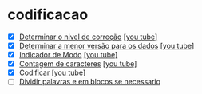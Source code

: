 # codificacao
- [x] [Determinar o nivel de correção](1_determinar_o_nivel_de_correcao.md) [[you tube]](https://youtu.be/tuWauMO8iZ4)
- [x] [Determinar a menor versão para os dados](2_determinar_a_menor_versao.md) [[you tube]](https://youtu.be/kWZuTy0OIEE)
- [x] [Indicador de Modo](3_indicador_de_modo.md) [[you tube]](https://youtu.be/WEVxzWc5WH0)
- [x] [Contagem de caracteres](4_contagem_de_caracteres.md) [[you tube]](https://youtu.be/xjuGtlacGRs)
- [x] [Codificar](5_codificar.md) [[you tube]](https://youtu.be/yy22ptKYbvo)
- [ ] [Dividir palavras e em blocos se necessario](6_dividir_em_blocos.md)
